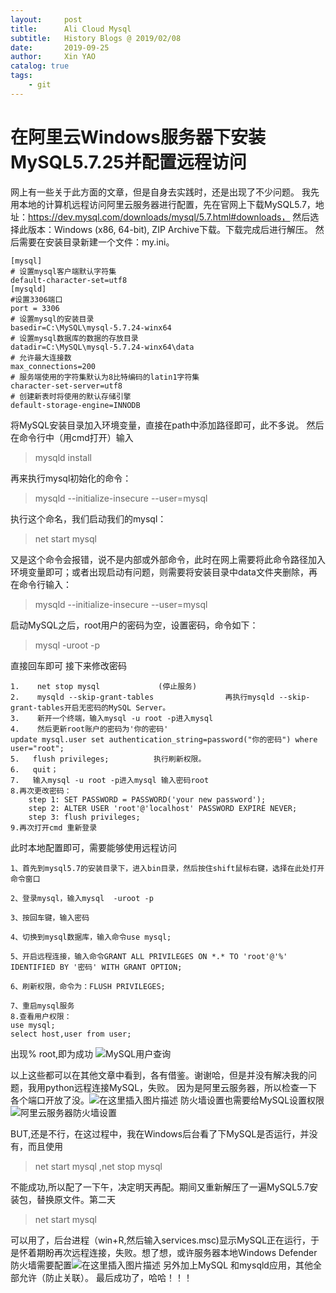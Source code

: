 ```yaml
---
layout:     post
title:      Ali Cloud Mysql
subtitle:   History Blogs @ 2019/02/08
date:       2019-09-25
author:     Xin YAO
catalog: true
tags:
    - git
---
```

<!-- MarkdownTOC -->




# 在阿里云Windows服务器下安装MySQL5.7.25并配置远程访问
网上有一些关于此方面的文章，但是自身去实践时，还是出现了不少问题。
我先用本地的计算机远程访问阿里云服务器进行配置，先在官网上下载MySQL5.7，地址：https://dev.mysql.com/downloads/mysql/5.7.html#downloads，
然后选择此版本：Windows (x86, 64-bit), ZIP Archive下载。下载完成后进行解压。
然后需要在安装目录新建一个文件：my.ini。
```
[mysql]
# 设置mysql客户端默认字符集
default-character-set=utf8 
[mysqld]
#设置3306端口
port = 3306 
# 设置mysql的安装目录
basedir=C:\MySQL\mysql-5.7.24-winx64
# 设置mysql数据库的数据的存放目录
datadir=C:\MySQL\mysql-5.7.24-winx64\data
# 允许最大连接数
max_connections=200
# 服务端使用的字符集默认为8比特编码的latin1字符集
character-set-server=utf8
# 创建新表时将使用的默认存储引擎
default-storage-engine=INNODB

```
将MySQL安装目录加入环境变量，直接在path中添加路径即可，此不多说。
然后在命令行中（用cmd打开）输入
> mysqld install

再来执行mysql初始化的命令：
> mysqld --initialize-insecure --user=mysql

执行这个命名，我们启动我们的mysql：
> net start mysql

又是这个命令会报错，说不是内部或外部命令，此时在网上需要将此命令路径加入环境变量即可；或者出现启动有问题，则需要将安装目录中data文件夹删除，再在命令行输入：
> mysqld --initialize-insecure --user=mysql

启动MySQL之后，root用户的密码为空，设置密码，命令如下：
> mysql -uroot -p

直接回车即可
接下来修改密码

```
1.    net stop mysql             (停止服务)
2.    mysqld --skip-grant-tables                再执行mysqld --skip-grant-tables开启无密码的MySQL Server。
3.    新开一个终端，输入mysql -u root -p进入mysql
4.    然后更新root账户的密码为'你的密码'
update mysql.user set authentication_string=password("你的密码") where user="root";
5.   flush privileges;          执行刷新权限。
6.   quit；
7.	 输入mysql -u root -p进入mysql 输入密码root
8.再次更改密码：
	step 1: SET PASSWORD = PASSWORD('your new password');
	step 2: ALTER USER 'root'@'localhost' PASSWORD EXPIRE NEVER;
	step 3: flush privileges;
9.再次打开cmd 重新登录
```
此时本地配置即可，需要能够使用远程访问

```
1、首先到mysql5.7的安装目录下，进入bin目录，然后按住shift鼠标右键，选择在此处打开命令窗口

2、登录mysql，输入mysql  -uroot -p

3、按回车键，输入密码

4、切换到mysql数据库，输入命令use mysql;

5、开启远程连接，输入命令GRANT ALL PRIVILEGES ON *.* TO 'root'@'%' IDENTIFIED BY '密码' WITH GRANT OPTION;

6、刷新权限，命令为：FLUSH PRIVILEGES;

7、重启mysql服务
8.查看用户权限：
use mysql;
select host,user from user; 
```
出现% root,即为成功
![MySQL用户查询](https://img-blog.csdnimg.cn/20190131112851182.png)

以上这些都可以在其他文章中看到，各有借鉴。谢谢哈，但是并没有解决我的问题，我用python远程连接MySQL，失败。
因为是阿里云服务器，所以检查一下各个端口开放了没。![在这里插入图片描述](https://img-blog.csdnimg.cn/20190131113135963.png?x-oss-process=image/watermark,type_ZmFuZ3poZW5naGVpdGk,shadow_10,text_aHR0cHM6Ly9ibG9nLmNzZG4ubmV0L3dlaXhpbl8zODU5MjY0NA==,size_16,color_FFFFFF,t_70)
防火墙设置也需要给MySQL设置权限
![阿里云服务器防火墙设置](https://img-blog.csdnimg.cn/20190131113349310.png?x-oss-process=image/watermark,type_ZmFuZ3poZW5naGVpdGk,shadow_10,text_aHR0cHM6Ly9ibG9nLmNzZG4ubmV0L3dlaXhpbl8zODU5MjY0NA==,size_16,color_FFFFFF,t_70)

BUT,还是不行，在这过程中，我在Windows后台看了下MySQL是否运行，并没有，而且使用 
> net start mysql ,net stop mysql

不能成功,所以配了一下午，决定明天再配。期间又重新解压了一遍MySQL5.7安装包，替换原文件。第二天
> net start mysql 

可以用了，后台进程（win+R,然后输入services.msc)显示MySQL正在运行，于是怀着期盼再次远程连接，失败。想了想，或许服务器本地Windows Defender 防火墙需要配置![在这里插入图片描述](https://img-blog.csdnimg.cn/20190131130407435.jpg?x-oss-process=image/watermark,type_ZmFuZ3poZW5naGVpdGk,shadow_10,text_aHR0cHM6Ly9ibG9nLmNzZG4ubmV0L3dlaXhpbl8zODU5MjY0NA==,size_16,color_FFFFFF,t_70)
另外加上MySQL 和mysqld应用，其他全部允许（防止关联）。
最后成功了，哈哈！！！


